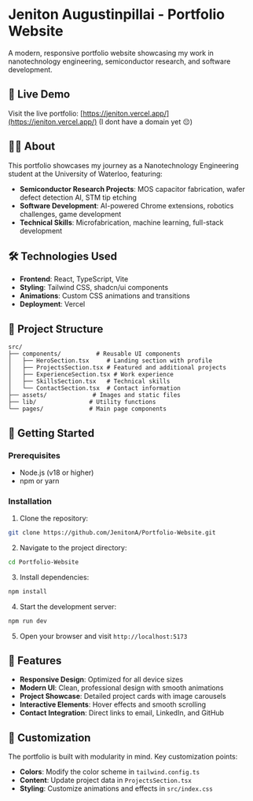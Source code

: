 # Jeniton Augustinpillai - Portfolio Website

A modern, responsive portfolio website showcasing my work in nanotechnology engineering, semiconductor research, and software development.

## 🚀 Live Demo

Visit the live portfolio: [https://jeniton.vercel.app/](https://jeniton.vercel.app/) (I dont have a domain yet 😔)

## 👨‍💻 About

This portfolio showcases my journey as a Nanotechnology Engineering student at the University of Waterloo, featuring:

- **Semiconductor Research Projects**: MOS capacitor fabrication, wafer defect detection AI, STM tip etching
- **Software Development**: AI-powered Chrome extensions, robotics challenges, game development
- **Technical Skills**: Microfabrication, machine learning, full-stack development

## 🛠️ Technologies Used

- **Frontend**: React, TypeScript, Vite
- **Styling**: Tailwind CSS, shadcn/ui components
- **Animations**: Custom CSS animations and transitions
- **Deployment**: Vercel

## 📂 Project Structure

```
src/
├── components/          # Reusable UI components
│   ├── HeroSection.tsx     # Landing section with profile
│   ├── ProjectsSection.tsx # Featured and additional projects
│   ├── ExperienceSection.tsx # Work experience
│   ├── SkillsSection.tsx   # Technical skills
│   └── ContactSection.tsx  # Contact information
├── assets/             # Images and static files
├── lib/               # Utility functions
└── pages/             # Main page components
```

## 🚀 Getting Started

### Prerequisites

- Node.js (v18 or higher)
- npm or yarn

### Installation

1. Clone the repository:
```bash
git clone https://github.com/JenitonA/Portfolio-Website.git
```

2. Navigate to the project directory:
```bash
cd Portfolio-Website
```

3. Install dependencies:
```bash
npm install
```

4. Start the development server:
```bash
npm run dev
```

5. Open your browser and visit `http://localhost:5173`

## 📱 Features

- **Responsive Design**: Optimized for all device sizes
- **Modern UI**: Clean, professional design with smooth animations
- **Project Showcase**: Detailed project cards with image carousels
- **Interactive Elements**: Hover effects and smooth scrolling
- **Contact Integration**: Direct links to email, LinkedIn, and GitHub

## 🎨 Customization

The portfolio is built with modularity in mind. Key customization points:

- **Colors**: Modify the color scheme in `tailwind.config.ts`
- **Content**: Update project data in `ProjectsSection.tsx`
- **Styling**: Customize animations and effects in `src/index.css`
